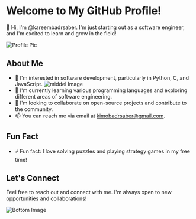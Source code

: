 # Welcome to My GitHub Profile!

👋 Hi, I'm @kareembadrsaber. I'm just starting out as a software engineer, and I'm excited to learn and grow in the field!

![Profile Pic](https://i.pinimg.com/originals/53/a4/2a/53a42ad28e669b8d0193d7453387e379.jpg)

## About Me

- 👀 I'm interested in software development, particularly in Python, C, and JavaScript.
![middel Image](https://i.pinimg.com/originals/83/da/cb/83dacb7390c280d87b1af13e523a156d.jpg)
- 🌱 I'm currently learning various programming languages and exploring different areas of software engineering.
- 💞️ I'm looking to collaborate on open-source projects and contribute to the community.
- 📫 You can reach me via email at [kimobadrsaber@gmail.com](mailto:kimobadrsaber@gmail.com).

## Fun Fact

- ⚡ Fun fact: I love solving puzzles and playing strategy games in my free time!

## Let's Connect

Feel free to reach out and connect with me. I'm always open to new opportunities and collaborations!

![Bottom Image](https://i.pinimg.com/originals/0a/d8/ba/0ad8bacc092f5d5e1a33ab207fa5c677.jpg)
